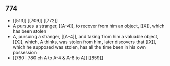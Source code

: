 ## 774
- [[513]] [[709]] [[772]] 
- A pursues a stranger, [[A-4]], to recover from him an object, [[X]], which has been stolen
- A, pursuing a stranger, [[A-4]], and taking from him a valuable object, [[X]], which, A thinks, was stolen from him, later discovers that [[X]], which he supposed was stolen, has all the time been in his own possession
- [[780 | 780 ch A to A-4 &amp; A-8 to A]] [[859]] 

